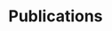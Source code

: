 # Publications
  
<Paper 
v-for="paper in posts"
:year="paper.id"
:title="paper.title"
/>
 




<script>
    export default {
  // ...
  data() {
    return {
      posts: [
        { id: 1, title: 'My journey with Vue' },
        { id: 2, title: 'Blogging with Vue' },
        { id: 3, title: 'Why Vue is so fun' }
      ]
    }
  }
}
</script>